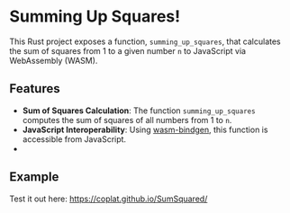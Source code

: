 # Summing Up Squares!

This Rust project exposes a function, `summing_up_squares`, that calculates the sum of squares from 1 to a given number `n` to JavaScript via WebAssembly (WASM).

## Features

- **Sum of Squares Calculation**: The function `summing_up_squares` computes the sum of squares of all numbers from 1 to `n`.
- **JavaScript Interoperability**: Using [wasm-bindgen](https://rustwasm.github.io/wasm-bindgen/), this function is accessible from JavaScript.
- 
## Example
Test it out here: 
https://coplat.github.io/SumSquared/
